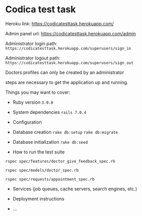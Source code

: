 # Codica test task

Heroku link: https://codicatesttask.herokuapp.com/

Admin panel url: https://codicatesttask.herokuapp.com/admin

Administrator login path: `https://codicatesttask.herokuapp.com/superusers/sign_in`

Administrator logout path: `https://codicatesttask.herokuapp.com/superusers/sign_out`

Doctors profiles сan only be created by an administrator 

steps are necessary to get the application up and running.

Things you may want to cover:

* Ruby version `3.0.0`

* System dependencies
`rails 7.0.4`

* Configuration

* Database creation
`rake db:setup`
`rake db:migrate`

* Database initialization
`rake db:seed`

* How to run the test suite

`rspec spec/features/doctor_give_feedback_spec.rb`

`rspec spec/models/doctor_spec.rb`

`rspec spec/requests/appointment_spec.rb`


* Services (job queues, cache servers, search engines, etc.)

* Deployment instructions

* ...
